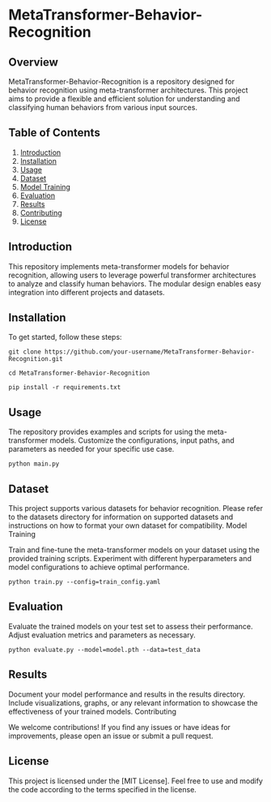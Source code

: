 # MetaTransformer-Behavior-Recognition

## Overview

MetaTransformer-Behavior-Recognition is a repository designed for behavior recognition using meta-transformer architectures. This project aims to provide a flexible and efficient solution for understanding and classifying human behaviors from various input sources.

## Table of Contents

1. [Introduction](#introduction)
2. [Installation](#installation)
3. [Usage](#usage)
4. [Dataset](#dataset)
5. [Model Training](#model-training)
6. [Evaluation](#evaluation)
7. [Results](#results)
8. [Contributing](#contributing)
9. [License](#license)

## Introduction

This repository implements meta-transformer models for behavior recognition, allowing users to leverage powerful transformer architectures to analyze and classify human behaviors. The modular design enables easy integration into different projects and datasets.

## **Installation**

To get started, follow these steps:

```
git clone https://github.com/your-username/MetaTransformer-Behavior-Recognition.git
```
```
cd MetaTransformer-Behavior-Recognition
```
```
pip install -r requirements.txt
```

## **Usage**

The repository provides examples and scripts for using the meta-transformer models. Customize the configurations, input paths, and parameters as needed for your specific use case.


```
python main.py 
```

## **Dataset**

This project supports various datasets for behavior recognition. Please refer to the datasets directory for information on supported datasets and instructions on how to format your own dataset for compatibility.
Model Training

Train and fine-tune the meta-transformer models on your dataset using the provided training scripts. Experiment with different hyperparameters and model configurations to achieve optimal performance.

```
python train.py --config=train_config.yaml
```

## **Evaluation**

Evaluate the trained models on your test set to assess their performance. Adjust evaluation metrics and parameters as necessary.


```
python evaluate.py --model=model.pth --data=test_data
```

## **Results**

Document your model performance and results in the results directory. Include visualizations, graphs, or any relevant information to showcase the effectiveness of your trained models.
Contributing

We welcome contributions! If you find any issues or have ideas for improvements, please open an issue or submit a pull request.


## **License**

This project is licensed under the [MIT License]. Feel free to use and modify the code according to the terms specified in the license.
